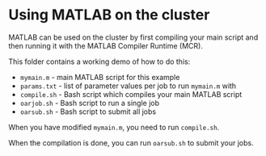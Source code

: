 # Using MATLAB on the cluster

MATLAB can be used on the cluster by first compiling your main
script and then running it with the MATLAB Compiler Runtime (MCR).

This folder contains a working demo of how to do this:

- `mymain.m` - main MATLAB script for this example
- `params.txt` - list of parameter values per job to run `mymain.m` with
- `compile.sh` - Bash script which compiles your main MATLAB script
- `oarjob.sh` - Bash script to run a single job
- `oarsub.sh` - Bash script to submit all jobs

When you have modified `mymain.m`, you need to run `compile.sh`.

When the compilation is done, you can run `oarsub.sh` to submit your jobs.
